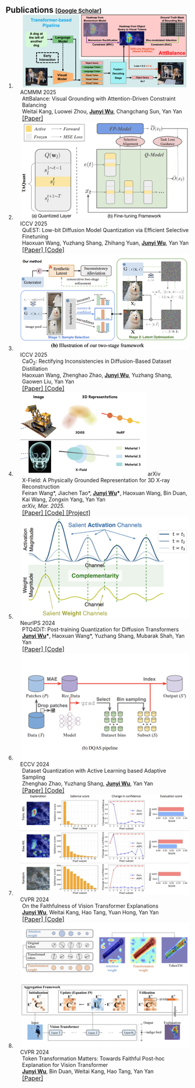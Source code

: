 <h1 id="publications"></h1>

<h2 style="margin: 60px 0px -15px;">Publications <temp style="font-size:15px;">[</temp><a href="https://scholar.google.com/citations?user=Akua_xUAAAAJ&hl=zh-CN" target="_blank" style="font-size:15px;">Google Scholar</a><temp style="font-size:15px;">]</temp></h2>

<div class="publications">
<ol class="bibliography">


<li>
  <div class="pub-row">
    <div class="col-sm-3 abbr" style="position: relative;padding-right: 15px;padding-left: 15px;">
      <img src="../assets/img/att.png" class="teaser img-fluid z-depth-1" alt="att">
      <abbr class="badge">ACMMM 2025</abbr>
    </div>
    <div class="col-sm-9" style="position: relative;padding-right: 15px;padding-left: 20px;">
      <div class="title">AttBalance: Visual Grounding with Attention-Driven Constraint Balancing</div>
      <div class="author">
        Weitai Kang, Luowei Zhou, <strong><u>Junyi Wu</u></strong>, Changchang Sun, Yan Yan
        <br>
      </div>
      <div class="periodical">
      </div>
      <a href="https://arxiv.org/abs/2407.03243" class="btn btn-sm z-depth-0" role="button" target="_blank" style="font-size:16px;">[Paper]  </a>
    </div>
  </div>
</li>


<li>
  <div class="pub-row">
    <div class="col-sm-3 abbr" style="position: relative;padding-right: 15px;padding-left: 15px;">
      <img src="../assets/img/Quest.png" class="teaser img-fluid z-depth-1" alt="Quest">
      <abbr class="badge">ICCV 2025</abbr>
    </div>
    <div class="col-sm-9" style="position: relative;padding-right: 15px;padding-left: 20px;">
      <div class="title">QuEST: Low-bit Diffusion Model Quantization via Efficient Selective Finetuning</div>
      <div class="author">
        Haoxuan Wang, Yuzhang Shang, Zhihang Yuan, <strong><u>Junyi Wu</u></strong>, Yan Yan
        <br>
      </div>
      <div class="periodical">
      </div>
      <a href="https://arxiv.org/abs/2402.03666" class="btn btn-sm z-depth-0" role="button" target="_blank" style="font-size:16px;">[Paper]  </a>
      <a href="https://github.com/hatchetProject/QuEST" class="btn btn-sm z-depth-0" role="button" target="_blank" style="font-size:16px;">[Code]  </a>
    </div>
  </div>
</li>


<li>
  <div class="pub-row">
    <div class="col-sm-3 abbr" style="position: relative;padding-right: 15px;padding-left: 15px;">
      <img src="../assets/img/CaO2.png" class="teaser img-fluid z-depth-1" alt="CaO2">
      <abbr class="badge">ICCV 2025</abbr>
    </div>
    <div class="col-sm-9" style="position: relative;padding-right: 15px;padding-left: 20px;">
      <div class="title">CaO<sub>2</sub>: Rectifying Inconsistencies in Diffusion-Based Dataset Distillation</div>
      <div class="author">
        Haoxuan Wang, Zhenghao Zhao, <strong><u>Junyi Wu</u></strong>, Yuzhang Shang, Gaowen Liu, Yan Yan
        <br>
      </div>
      <div class="periodical">
      </div>
      <a href="https://arxiv.org/abs/2506.22637v1" class="btn btn-sm z-depth-0" role="button" target="_blank" style="font-size:16px;">[Paper]  </a>
      <a href="https://github.com/hatchetProject/CaO2" class="btn btn-sm z-depth-0" role="button" target="_blank" style="font-size:16px;">[Code]  </a>
    </div>
  </div>
</li>


<li>
  <div class="pub-row">
    <div class="col-sm-3 abbr" style="position: relative;padding-right: 15px;padding-left: 15px;">
      <img src="../assets/img/XField.png" class="teaser img-fluid z-depth-1" alt="XField">
      <abbr class="badge">arXiv</abbr>
    </div>
    <div class="col-sm-9" style="position: relative;padding-right: 15px;padding-left: 20px;">
      <div class="title">X-Field: A Physically Grounded Representation for 3D X-ray Reconstruction</div>
      <div class="author">
        Feiran Wang*, Jiachen Tao*, <strong><u>Junyi Wu</u>*</strong>, Haoxuan Wang, Bin Duan, Kai Wang, Zongxin Yang, Yan Yan
        <br>
      </div>
      <div class="periodical">
        <em>arXiv, Mar. 2025.</em>
      </div>
      <a href="https://arxiv.org/abs/2503.08596" class="btn btn-sm z-depth-0" role="button" target="_blank" style="font-size:16px;">[Paper]  </a>
      <a href="https://github.com/Brack-Wang/X-Field" class="btn btn-sm z-depth-0" role="button" target="_blank" style="font-size:16px;">[Code]  </a>
      <a href="https://brack-wang.github.io/XField/" class="btn btn-sm z-depth-0" role="button" target="_blank" style="font-size:16px;">[Project]  </a>
    </div>
  </div>
</li>


<li>
  <div class="pub-row">
    <div class="col-sm-3 abbr" style="position: relative;padding-right: 15px;padding-left: 15px;">
      <img src="../assets/img/PTQ4DIT.png" class="teaser img-fluid z-depth-1" alt="PTQ4DiT">
      <abbr class="badge">NeurIPS 2024</abbr>
    </div>
    <div class="col-sm-9" style="position: relative;padding-right: 15px;padding-left: 20px;">
      <div class="title">PTQ4DiT: Post-training Quantization for Diffusion Transformers</div>
      <div class="author">
        <strong><u>Junyi Wu</u>*</strong>, Haoxuan Wang*, Yuzhang Shang, Mubarak Shah, Yan Yan
        <br>
      </div>
      <div class="periodical">
      </div>
      <a href="https://arxiv.org/abs/2405.16005" class="btn btn-sm z-depth-0" role="button" target="_blank" style="font-size:16px;">[Paper]  </a>
      <a href="https://github.com/adreamwu/PTQ4DiT" class="btn btn-sm z-depth-0" role="button" target="_blank" style="font-size:16px;">[Code]  </a>
    </div>
  </div>
</li>


<li>
  <div class="pub-row">
    <div class="col-sm-3 abbr" style="position: relative;padding-right: 15px;padding-left: 15px;">
      <img src="../assets/img/DQAS.png" class="teaser img-fluid z-depth-1" alt="DQAS">
      <abbr class="badge">ECCV 2024</abbr>
    </div>
    <div class="col-sm-9" style="position: relative;padding-right: 15px;padding-left: 20px;">
      <div class="title">Dataset Quantization with Active Learning based Adaptive Sampling</div>
      <div class="author">
        Zhenghao Zhao, Yuzhang Shang, <strong><u>Junyi Wu</u></strong>, Yan Yan
        <br>
      </div>
      <div class="periodical">
      </div>
      <a href="https://arxiv.org/abs/2407.07268" class="btn btn-sm z-depth-0" role="button" target="_blank" style="font-size:16px;">[Paper]  </a>
      <a href="https://github.com/ichbill/DQAS" class="btn btn-sm z-depth-0" role="button" target="_blank" style="font-size:16px;">[Code]  </a>
    </div>
  </div>
</li>


<li>
  <div class="pub-row">
    <div class="col-sm-3 abbr" style="position: relative;padding-right: 15px;padding-left: 15px;">
      <img src="../assets/img/SaCo.png" class="teaser img-fluid z-depth-1" alt="SaCo">
      <abbr class="badge">CVPR 2024</abbr>
    </div>
    <div class="col-sm-9" style="position: relative;padding-right: 15px;padding-left: 20px;">
      <div class="title">On the Faithfulness of Vision Transformer Explanations</div>
      <div class="author">
        <strong><u>Junyi Wu</u></strong>, Weitai Kang, Hao Tang, Yuan Hong, Yan Yan
        <br>
      </div>
      <div class="periodical">
      </div>
      <a href="https://arxiv.org/abs/2404.01415" class="btn btn-sm z-depth-0" role="button" target="_blank" style="font-size:16px;">[Paper]  </a>
      <a href="https://github.com/adreamwu/SaCo" class="btn btn-sm z-depth-0" role="button" target="_blank" style="font-size:16px;">[Code]  </a>
    </div>
  </div>
</li>


<li>
  <div class="pub-row">
    <div class="col-sm-3 abbr" style="position: relative;padding-right: 15px;padding-left: 15px;">
      <img src="../assets/img/TokenTM.png" class="teaser img-fluid z-depth-1" alt="TokenTM">
      <abbr class="badge">CVPR 2024</abbr>
    </div>
    <div class="col-sm-9" style="position: relative;padding-right: 15px;padding-left: 20px;">
      <div class="title">Token Transformation Matters: Towards Faithful Post-hoc Explanation for Vision Transformer</div>
      <div class="author">
        <strong><u>Junyi Wu</u></strong>, Bin Duan, Weitai Kang, Hao Tang, Yan Yan
        <br>
      </div>
      <div class="periodical">
      </div>
      <a href="https://arxiv.org/abs/2403.14552" class="btn btn-sm z-depth-0" role="button" target="_blank" style="font-size:16px;">[Paper]  </a>
    </div>
  </div>
</li>

